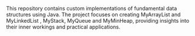 This repository contains custom implementations of fundamental data structures using Java. The project focuses on creating MyArrayList and MyLinkedList , MyStack, MyQueue and MyMinHeap, providing insights into their inner workings and practical applications.
